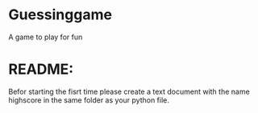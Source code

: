 # Guessinggame
A game to play for fun

# README:
Befor starting the fisrt time please create a text document with the name highscore in the same folder as your python file.
